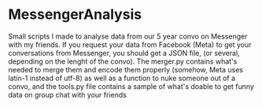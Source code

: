 # MessengerAnalysis
Small scripts I made to analyse data from our 5 year convo on Messenger with my friends.
If you request your data from Facebook (Meta) to get your conversations from Messenger, you should get a JSON file, (or several, depending on the lenght of the convo).
The merger.py contains what's needed to merge them and encode them properly (somehow, Meta uses latin-1 instead of utf-8) as well as a function to nuke someone out of a convo, and the tools.py file contains a sample of what's doable to get funny data on group chat with your friends 
